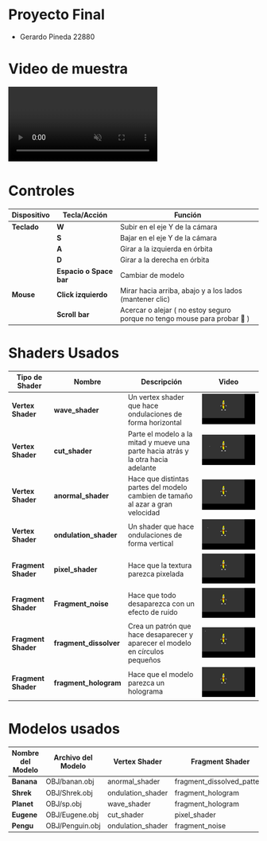 # Proyecto Final

- Gerardo Pineda 22880

# Video de muestra

<div style={{ textAlign: "center" }}>
  <video src="/videos/video1042113675.mp4" playsInline autoPlay muted loop style={{width: "100%"}}/>
</div>

# Controles

| **Dispositivo** | **Tecla/Acción**        | **Función**                                                              |
| --------------- | ----------------------- | ------------------------------------------------------------------------ |
| **Teclado**     | **W**                   | Subir en el eje Y de la cámara                                           |
|                 | **S**                   | Bajar en el eje Y de la cámara                                           |
|                 | **A**                   | Girar a la izquierda en órbita                                           |
|                 | **D**                   | Girar a la derecha en órbita                                             |
|                 | **Espacio o Space bar** | Cambiar de modelo                                                        |
| **Mouse**       | **Click izquierdo**     | Mirar hacia arriba, abajo y a los lados (mantener clic)                  |
|                 | **Scroll bar**          | Acercar o alejar ( no estoy seguro porque no tengo mouse para probar 🫠 ) |

# Shaders Usados

| **Tipo de Shader**  | **Nombre**             | **Descripción**                                                                   | **Video**                                                                                                                 |
| ------------------- | ---------------------- | --------------------------------------------------------------------------------- | ------------------------------------------------------------------------------------------------------------------------- |
| **Vertex Shader**   | **wave_shader**        | Un vertex shader que hace ondulaciones de forma horizontal                        | ![Ver video](https://github.com/Gerax5/OpenGL/blob/main/videos/gifs/vertex/pygame%20window%202024-10-28%2019-59-40.gif)   |
| **Vertex Shader**   | **cut_shader**         | Parte el modelo a la mitad y mueve una parte hacia atrás y la otra hacia adelante | ![Ver video](https://github.com/Gerax5/OpenGL/blob/main/videos/gifs/vertex/pygame%20window%202024-10-28%2019-59-57.gif)   |
| **Vertex Shader**   | **anormal_shader**     | Hace que distintas partes del modelo cambien de tamaño al azar a gran velocidad   | ![Ver video](https://github.com/Gerax5/OpenGL/blob/main/videos/gifs/vertex/pygame%20window%202024-10-28%2020-01-02.gif)   |
| **Vertex Shader**   | **ondulation_shader**  | Un shader que hace ondulaciones de forma vertical                                 | ![Ver video](https://github.com/Gerax5/OpenGL/blob/main/videos/gifs/vertex/pygame%20window%202024-10-28%2020-01-15.gif)   |
| **Fragment Shader** | **pixel_shader**       | Hace que la textura parezca pixelada                                              | ![Ver video](https://github.com/Gerax5/OpenGL/blob/main/videos/gifs/fragment/pygame%20window%202024-10-28%2020-08-00.gif) |
| **Fragment Shader** | **Fragment_noise**     | Hace que todo desaparezca con un efecto de ruido                                  | ![Ver video](https://github.com/Gerax5/OpenGL/blob/main/videos/gifs/fragment/pygame%20window%202024-10-28%2020-08-18.gif) |
| **Fragment Shader** | **fragment_dissolver** | Crea un patrón que hace desaparecer y aparecer el modelo en círculos pequeños     | ![Ver video](https://github.com/Gerax5/OpenGL/blob/main/videos/gifs/fragment/pygame%20window%202024-10-28%2020-09-53.gif) |
| **Fragment Shader** | **fragment_hologram**  | Hace que el modelo parezca un holograma                                           | ![Ver video](https://github.com/Gerax5/OpenGL/blob/main/videos/gifs/fragment/pygame%20window%202024-10-28%2020-10-09.gif) |

# Modelos usados

| **Nombre del Modelo** | **Archivo del Modelo** | **Vertex Shader** | **Fragment Shader**        |
| --------------------- | ---------------------- | ----------------- | -------------------------- |
| **Banana**            | OBJ/banan.obj          | anormal_shader    | fragment_dissolved_pattern |
| **Shrek**             | OBJ/Shrek.obj          | ondulation_shader | fragment_hologram          |
| **Planet**            | OBJ/sp.obj             | wave_shader       | fragment_hologram          |
| **Eugene**            | OBJ/Eugene.obj         | cut_shader        | pixel_shader               |
| **Pengu**             | OBJ/Penguin.obj        | ondulation_shader | fragment_noise             |
